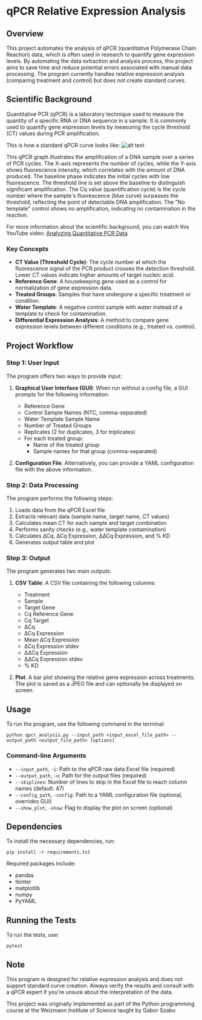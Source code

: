 # qPCR Relative Expression Analysis

## Overview

This project automates the analysis of qPCR (quantitative Polymerase Chain Reaction) data, which is often used in research to quantify gene expression levels. By automating the data extraction and analysis process, this project aims to save time and reduce potential errors associated with manual data processing. The program currently handles relative expression analysis (comparing treatment and control) but does not create standard curves.

## Scientific Background

Quantitative PCR (qPCR) is a laboratory technique used to measure the quantity of a specific RNA or DNA sequence in a sample. It is commonly used to quantify gene expression levels by measuring the cycle threshold (CT) values during PCR amplification.

This is how a standard qPCR curve looks like:
![alt text](https://www.bio-rad.com/sites/default/files/2022-03/identifying-cq-value-qpcr-high-res.jpg)

This qPCR graph illustrates the amplification of a DNA sample over a series of PCR cycles. The X-axis represents the number of cycles, while the Y-axis shows fluorescence intensity, which correlates with the amount of DNA produced. The baseline phase indicates the initial cycles with low fluorescence. The threshold line is set above the baseline to distinguish significant amplification. The Cq value (quantification cycle) is the cycle number where the sample's fluorescence (blue curve) surpasses the threshold, reflecting the point of detectable DNA amplification. The "No template" control shows no amplification, indicating no contamination in the reaction.


For more information about the scientific background, you can watch this YouTube video: [Analyzing Quantitative PCR Data](https://www.youtube.com/watch?v=y8tHiH0BzGY)

### Key Concepts

- **CT Value (Threshold Cycle)**: The cycle number at which the fluorescence signal of the PCR product crosses the detection threshold. Lower CT values indicate higher amounts of target nucleic acid.
- **Reference Gene**: A housekeeping gene used as a control for normalization of gene expression data.
- **Treated Groups**: Samples that have undergone a specific treatment or condition.
- **Water Template**: A negative control sample with water instead of a template to check for contamination.
- **Differential Expression Analysis**: A method to compare gene expression levels between different conditions (e.g., treated vs. control).



## Project Workflow

### Step 1: User Input

The program offers two ways to provide input:

1. **Graphical User Interface (GUI)**: When run without a config file, a GUI prompts for the following information:
   - Reference Gene
   - Control Sample Names (NTC, comma-separated)
   - Water Template Sample Name
   - Number of Treated Groups
   - Replicates (2 for duplicates, 3 for triplicates)
   - For each treated group:
     - Name of the treated group
     - Sample names for that group (comma-separated)

2. **Configuration File**: Alternatively, you can provide a YAML configuration file with the above information.

### Step 2: Data Processing

The program performs the following steps:

1. Loads data from the qPCR Excel file
2. Extracts relevant data (sample name, target name, CT values)
3. Calculates mean CT for each sample and target combination
4. Performs sanity checks (e.g., water template contamination)
5. Calculates ∆Cq, ∆Cq Expression, ∆∆Cq Expression, and % KD
6. Generates output table and plot

### Step 3: Output

The program generates two main outputs:

1. **CSV Table**: A CSV file containing the following columns:
   - Treatment
   - Sample
   - Target Gene
   - Cq Reference Gene
   - Cq Target
   - ∆Cq
   - ∆Cq Expression
   - Mean ∆Cq Expression
   - ∆Cq Expression stdev
   - ∆∆Cq Expression
   - ∆∆Cq Expression stdev
   - % KD

2. **Plot**: A bar plot showing the relative gene expression across treatments. The plot is saved as a JPEG file and can optionally be displayed on screen.

## Usage

To run the program, use the following command in the terminal:

```
python qpcr_analysis.py --input_path <input_excel_file_path> --output_path <output_file_path> [options]
```

### Command-line Arguments

- `--input_path`, `-i`: Path to the qPCR raw data Excel file (required)
- `--output_path`, `-o`: Path for the output files (required)
- `--skiplines`: Number of lines to skip in the Excel file to reach column names (default: 47)
- `--config_path`, `-config`: Path to a YAML configuration file (optional, overrides GUI)
- `--show_plot`, `-show`: Flag to display the plot on screen (optional)

## Dependencies

To install the necessary dependencies, run:

```
pip install -r requirements.txt
```

Required packages include:
- pandas
- tkinter
- matplotlib
- numpy
- PyYAML

## Running the Tests

To run the tests, use:

```
pytest
```

## Note

This program is designed for relative expression analysis and does not support standard curve creation. Always verify the results and consult with a qPCR expert if you're unsure about the interpretation of the data.

This project was originally implemented as part of the Python programming course at the Weizmann Institute of Science taught by Gabor Szabo


